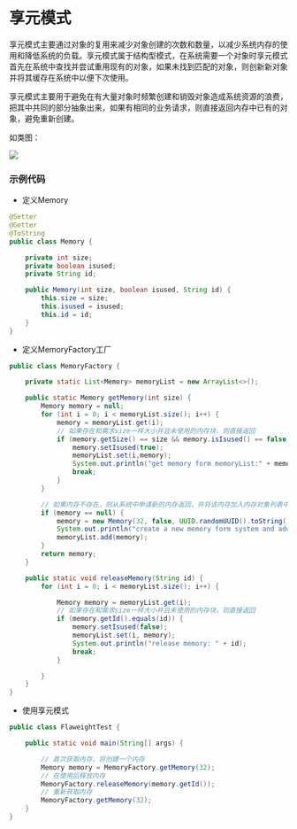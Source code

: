 # 享元模式

享元模式主要通过对象的复用来减少对象创建的次数和数量，以减少系统内存的使用和降低系统的负载。享元模式属于结构型模式，在系统需要一个对象时享元模式首先在系统中查找并尝试重用现有的对象，如果未找到匹配的对象，则创新新对象并将其缓存在系统中以便下次使用。

享元模式主要用于避免在有大量对象时频繁创建和销毁对象造成系统资源的浪费，把其中共同的部分抽象出来，如果有相同的业务请求，则直接返回内存中已有的对象，避免重新创建。

如类图：

![](/Users/sunwj/Documents/GitHub/JavaGitBook/image/享元模式类图.png)

### 示例代码

* 定义Memory

```java
@Setter
@Getter
@ToString
public class Memory {

    private int size;
    private boolean isused;
    private String id;

    public Memory(int size, boolean isused, String id) {
        this.size = size;
        this.isused = isused;
        this.id = id;
    }
}
```

* 定义MemoryFactory工厂

```java
public class MemoryFactory {

    private static List<Memory> memoryList = new ArrayList<>();

    public static Memory getMemory(int size) {
        Memory memory = null;
        for (int i = 0; i < memoryList.size(); i++) {
            memory = memoryList.get(i);
            // 如果存在和需求size一样大小并且未使用的内存块，则直接返回
            if (memory.getSize() == size && memory.isIsused() == false) {
                memory.setIsused(true);
                memoryList.set(i,memory);
                System.out.println("get memory form memoryList:" + memory);
                break;
            }
        }

        // 如果内存不存在，则从系统中申请新的内存返回，并将该内存加入内存对象列表中
        if (memory == null) {
            memory = new Memory(32, false, UUID.randomUUID().toString());
            System.out.println("create a new memory form system and add to memoryList: " + memory);
            memoryList.add(memory);
        }
        return memory;
    }

    public static void releaseMemory(String id) {
        for (int i = 0; i < memoryList.size(); i++) {

            Memory memory = memoryList.get(i);
            // 如果存在和需求size一样大小并且未使用的内存块，则直接返回
            if (memory.getId().equals(id)) {
                memory.setIsused(false);
                memoryList.set(i, memory);
                System.out.println("release memory: " + id);
                break;
            }

        }
    }
}
```

* 使用享元模式

```java
public class FlaweightTest {

    public static void main(String[] args) {

        // 首次获取内存，将创建一个内存
        Memory memory = MemoryFactory.getMemory(32);
        // 在使用后释放内存
        MemoryFactory.releaseMemory(memory.getId());
        // 重新获取内存
        MemoryFactory.getMemory(32);
    }
}
```

